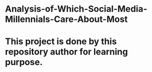 # Analysis-of-Which-Social-Media-Millennials-Care-About-Most
# This project is done by this repository author for learning purpose.
